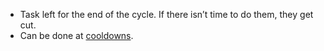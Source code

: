 - Task left for the end of the cycle. If there isn’t time to do them, they get cut.
- Can be done at [cooldowns](Cooldown).